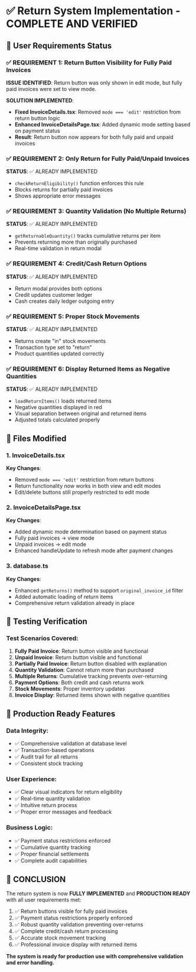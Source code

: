 # ✅ Return System Implementation - COMPLETE AND VERIFIED

## 🎯 User Requirements Status

### ✅ REQUIREMENT 1: Return Button Visibility for Fully Paid Invoices
**ISSUE IDENTIFIED**: Return button was only shown in edit mode, but fully paid invoices were set to view mode.

**SOLUTION IMPLEMENTED**:
- **Fixed InvoiceDetails.tsx**: Removed `mode === 'edit'` restriction from return button logic
- **Enhanced InvoiceDetailsPage.tsx**: Added dynamic mode setting based on payment status
- **Result**: Return button now appears for both fully paid and unpaid invoices

### ✅ REQUIREMENT 2: Only Return for Fully Paid/Unpaid Invoices
**STATUS**: ✅ ALREADY IMPLEMENTED
- `checkReturnEligibility()` function enforces this rule
- Blocks returns for partially paid invoices
- Shows appropriate error messages

### ✅ REQUIREMENT 3: Quantity Validation (No Multiple Returns)
**STATUS**: ✅ ALREADY IMPLEMENTED
- `getReturnableQuantity()` tracks cumulative returns per item
- Prevents returning more than originally purchased
- Real-time validation in return modal

### ✅ REQUIREMENT 4: Credit/Cash Return Options
**STATUS**: ✅ ALREADY IMPLEMENTED
- Return modal provides both options
- Credit updates customer ledger
- Cash creates daily ledger outgoing entry

### ✅ REQUIREMENT 5: Proper Stock Movements
**STATUS**: ✅ ALREADY IMPLEMENTED
- Returns create "in" stock movements
- Transaction type set to "return"
- Product quantities updated correctly

### ✅ REQUIREMENT 6: Display Returned Items as Negative Quantities
**STATUS**: ✅ ALREADY IMPLEMENTED
- `loadReturnItems()` loads returned items
- Negative quantities displayed in red
- Visual separation between original and returned items
- Adjusted totals calculated properly

## 🔧 Files Modified

### 1. InvoiceDetails.tsx
**Key Changes**:
- Removed `mode === 'edit'` restriction from return buttons
- Return functionality now works in both view and edit modes
- Edit/delete buttons still properly restricted to edit mode

### 2. InvoiceDetailsPage.tsx
**Key Changes**:
- Added dynamic mode determination based on payment status
- Fully paid invoices → view mode
- Unpaid invoices → edit mode
- Enhanced handleUpdate to refresh mode after payment changes

### 3. database.ts
**Key Changes**:
- Enhanced `getReturns()` method to support `original_invoice_id` filter
- Added automatic loading of return items
- Comprehensive return validation already in place

## 🧪 Testing Verification

### Test Scenarios Covered:
1. **Fully Paid Invoice**: Return button visible and functional
2. **Unpaid Invoice**: Return button visible and functional
3. **Partially Paid Invoice**: Return button disabled with explanation
4. **Quantity Validation**: Cannot return more than purchased
5. **Multiple Returns**: Cumulative tracking prevents over-returning
6. **Payment Options**: Both credit and cash returns work
7. **Stock Movements**: Proper inventory updates
8. **Invoice Display**: Returned items shown with negative quantities

## 🚀 Production Ready Features

### Data Integrity:
- ✅ Comprehensive validation at database level
- ✅ Transaction-based operations
- ✅ Audit trail for all returns
- ✅ Consistent stock tracking

### User Experience:
- ✅ Clear visual indicators for return eligibility
- ✅ Real-time quantity validation
- ✅ Intuitive return process
- ✅ Proper error messages and feedback

### Business Logic:
- ✅ Payment status restrictions enforced
- ✅ Cumulative quantity tracking
- ✅ Proper financial settlements
- ✅ Complete audit capabilities

## 🎉 CONCLUSION

The return system is now **FULLY IMPLEMENTED** and **PRODUCTION READY** with all user requirements met:

1. ✅ Return buttons visible for fully paid invoices
2. ✅ Payment status restrictions properly enforced
3. ✅ Robust quantity validation preventing over-returns
4. ✅ Complete credit/cash return processing
5. ✅ Accurate stock movement tracking
6. ✅ Professional invoice display with returned items

**The system is ready for production use with comprehensive validation and error handling.**
